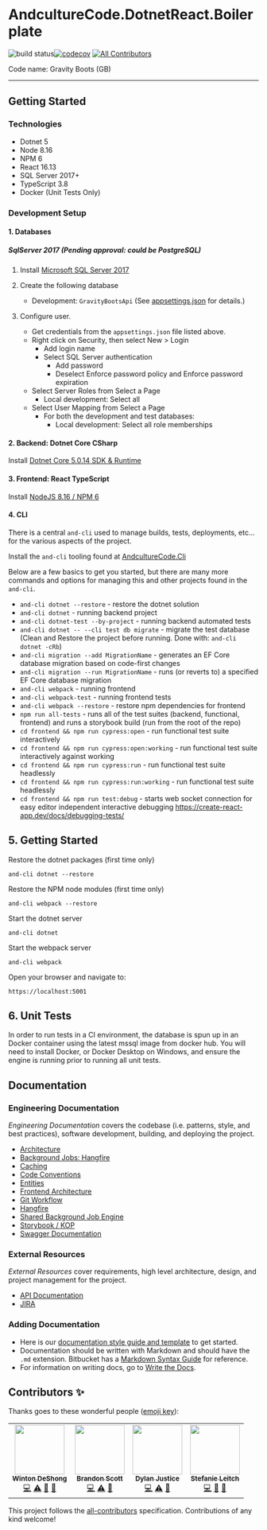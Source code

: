 # AndcultureCode.DotnetReact.Boilerplate

![build status](https://github.com/AndcultureCode/AndcultureCode.DotnetReact.Boilerplate/actions/workflows/build.yaml/badge.svg)[![codecov](https://codecov.io/gh/AndcultureCode/AndcultureCode.DotnetReact.Boilerplate/branch/main/graph/badge.svg)](https://codecov.io/gh/AndcultureCode/AndcultureCode.DotnetReact.Boilerplate)<!-- ALL-CONTRIBUTORS-BADGE:START - Do not remove or modify this section -->
[![All Contributors](https://img.shields.io/badge/all_contributors-4-orange.svg?style=flat-square)](#contributors-)

<!-- ALL-CONTRIBUTORS-BADGE:END -->

Code name: Gravity Boots (GB)

---

## Getting Started

### Technologies

-   Dotnet 5
-   Node 8.16
-   NPM 6
-   React 16.13
-   SQL Server 2017+
-   TypeScript 3.8
-   Docker (Unit Tests Only)

### Development Setup

#### 1. Databases

##### SqlServer 2017 (Pending approval: could be PostgreSQL)

1. Install [Microsoft SQL Server 2017](https://www.microsoft.com/en-us/sql-server/sql-server-downloads)

2. Create the following database

    - Development: `GravityBootsApi` (See [appsettings.json](./dotnet/api/Presentation/Web/appsettings.json) for details.)

3. Configure user.
    - Get credentials from the `appsettings.json` file listed above.
    - Right click on Security, then select New > Login
        - Add login name
        - Select SQL Server authentication
            - Add password
            - Deselect Enforce password policy and Enforce password expiration
    - Select Server Roles from Select a Page
        - Local development: Select all
    - Select User Mapping from Select a Page
        - For both the development and test databases:
            - Local development: Select all role memberships

#### 2. Backend: Dotnet Core CSharp

Install [Dotnet Core 5.0.14 SDK & Runtime](https://dotnet.microsoft.com/en-us/download/dotnet/5.0)

#### 3. Frontend: React TypeScript

Install [NodeJS 8.16 / NPM 6](https://nodejs.org/dist/latest-v8.x/node-v8.16.1-x64.msi)

#### 4. CLI

There is a central `and-cli` used to manage builds, tests, deployments, etc... for the various aspects of the project.

Install the `and-cli` tooling found at [AndcultureCode.Cli](https://github.com/AndcultureCode/AndcultureCode.Cli)

Below are a few basics to get you started, but there are many more commands and options for managing this and other projects found in the `and-cli`.

-   `and-cli dotnet --restore` - restore the dotnet solution
-   `and-cli dotnet` - running backend project
-   `and-cli dotnet-test --by-project` - running backend automated tests
-   `and-cli dotnet -- --cli test db migrate` - migrate the test database (Clean and Restore the project before running. Done with: `and-cli dotnet -cRb`)
-   `and-cli migration --add MigrationName` - generates an EF Core database migration based on code-first changes
-   `and-cli migration --run MigrationName` - runs (or reverts to) a specified EF Core database migration
-   `and-cli webpack` - running frontend
-   `and-cli webpack-test` - running frontend tests
-   `and-cli webpack --restore` - restore npm dependencies for frontend
-   `npm run all-tests` - runs all of the test suites (backend, functional, frontend) and runs a storybook build (run from the root of the repo)
-   `cd frontend && npm run cypress:open` - run functional test suite interactively
-   `cd frontend && npm run cypress:open:working` - run functional test suite interactively against working
-   `cd frontend && npm run cypress:run` - run functional test suite headlessly
-   `cd frontend && npm run cypress:run:working` - run functional test suite headlessly
-   `cd frontend && npm run test:debug` - starts web socket connection for easy editor independent interactive debugging https://create-react-app.dev/docs/debugging-tests/

## 5. Getting Started

Restore the dotnet packages (first time only)

    and-cli dotnet --restore

Restore the NPM node modules (first time only)

    and-cli webpack --restore

Start the dotnet server

    and-cli dotnet

Start the webpack server

    and-cli webpack

Open your browser and navigate to:

    https://localhost:5001

## 6. Unit Tests

In order to run tests in a CI environment, the database is spun up in an Docker container using the latest mssql image from docker hub.
You will need to install Docker, or Docker Desktop on Windows, and ensure the engine is running prior to running all unit tests.

## Documentation

### Engineering Documentation

_Engineering Documentation_ covers the codebase (i.e. patterns, style, and best practices), software development, building, and deploying the project.

-   [Architecture](./documentation/onion-architecture.md)
-   [Background Jobs: Hangfire](./documentation/hangfire.md)
-   [Caching](./documentation/caching.md)
-   [Code Conventions](./documentation/code-conventions.md)
-   [Entities](./documentation/entities.md)
-   [Frontend Architecture](./documentation/frontend-architecture.md)
-   [Git Workflow](./documentation/git-workflow.md)
-   [Hangfire](./documentation/hangfire.md)
-   [Shared Background Job Engine](./documentation/job-engine.md)
-   [Storybook / KOP](./documentation/storybook.md)
-   [Swagger Documentation](./documentation/caching.md)

### External Resources

_External Resources_ cover requirements, high level architecture, design, and project management for the project.

-   [API Documentation](https://localhost:5001/api/docs)
-   [JIRA](https://andculture.atlassian.net/jira/software/projects/GB/boards/301)

### Adding Documentation

-   Here is our [documentation style guide and template](./documentation/documentation-style-guide-and-template.md) to get started.
-   Documentation should be written with Markdown and should have the `.md` extension. Bitbucket has a [Markdown Syntax Guide](https://confluence.atlassian.com/bitbucketserver/markdown-syntax-guide-776639995.html) for reference.
-   For information on writing docs, go to [Write the Docs](https://www.writethedocs.org/).

## Contributors ✨

Thanks goes to these wonderful people ([emoji key](https://allcontributors.org/docs/en/emoji-key)):

<!-- ALL-CONTRIBUTORS-LIST:START - Do not remove or modify this section -->
<!-- prettier-ignore-start -->
<!-- markdownlint-disable -->
<table>
  <tr>
    <td align="center"><a href="https://winton.me"><img src="https://avatars.githubusercontent.com/u/48424?v=4?s=100" width="100px;" alt=""/><br /><sub><b>Winton DeShong</b></sub></a><br /><a href="https://github.com/AndcultureCode/AndcultureCode.DotnetReact.Boilerplate/commits?author=wintondeshong" title="Code">💻</a> <a href="https://github.com/AndcultureCode/AndcultureCode.DotnetReact.Boilerplate/commits?author=wintondeshong" title="Tests">⚠️</a> <a href="#maintenance-wintondeshong" title="Maintenance">🚧</a> <a href="https://github.com/AndcultureCode/AndcultureCode.DotnetReact.Boilerplate/pulls?q=is%3Apr+reviewed-by%3Awintondeshong" title="Reviewed Pull Requests">👀</a></td>
    <td align="center"><a href="https://github.com/brandongregoryscott"><img src="https://avatars.githubusercontent.com/u/11774799?v=4?s=100" width="100px;" alt=""/><br /><sub><b>Brandon Scott</b></sub></a><br /><a href="https://github.com/AndcultureCode/AndcultureCode.DotnetReact.Boilerplate/commits?author=brandongregoryscott" title="Code">💻</a> <a href="https://github.com/AndcultureCode/AndcultureCode.DotnetReact.Boilerplate/commits?author=brandongregoryscott" title="Tests">⚠️</a> <a href="https://github.com/AndcultureCode/AndcultureCode.DotnetReact.Boilerplate/pulls?q=is%3Apr+reviewed-by%3Abrandongregoryscott" title="Reviewed Pull Requests">👀</a></td>
    <td align="center"><a href="http://resume.dylanjustice.com"><img src="https://avatars.githubusercontent.com/u/22502365?v=4?s=100" width="100px;" alt=""/><br /><sub><b>Dylan Justice</b></sub></a><br /><a href="https://github.com/AndcultureCode/AndcultureCode.DotnetReact.Boilerplate/commits?author=dylanjustice" title="Code">💻</a> <a href="https://github.com/AndcultureCode/AndcultureCode.DotnetReact.Boilerplate/commits?author=dylanjustice" title="Tests">⚠️</a> <a href="https://github.com/AndcultureCode/AndcultureCode.DotnetReact.Boilerplate/pulls?q=is%3Apr+reviewed-by%3Adylanjustice" title="Reviewed Pull Requests">👀</a></td>
    <td align="center"><a href="https://github.com/Stefanie899"><img src="https://avatars.githubusercontent.com/u/37462028?v=4?s=100" width="100px;" alt=""/><br /><sub><b>Stefanie Leitch</b></sub></a><br /><a href="https://github.com/AndcultureCode/AndcultureCode.DotnetReact.Boilerplate/commits?author=Stefanie899" title="Code">💻</a> <a href="https://github.com/AndcultureCode/AndcultureCode.DotnetReact.Boilerplate/pulls?q=is%3Apr+reviewed-by%3AStefanie899" title="Reviewed Pull Requests">👀</a> <a href="https://github.com/AndcultureCode/AndcultureCode.DotnetReact.Boilerplate/commits?author=Stefanie899" title="Documentation">📖</a></td>
  </tr>
</table>

<!-- markdownlint-restore -->
<!-- prettier-ignore-end -->

<!-- ALL-CONTRIBUTORS-LIST:END -->

This project follows the [all-contributors](https://github.com/all-contributors/all-contributors) specification. Contributions of any kind welcome!

